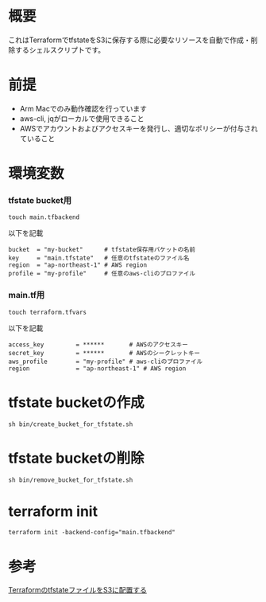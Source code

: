 # 概要
これはTerraformでtfstateをS3に保存する際に必要なリソースを自動で作成・削除するシェルスクリプトです。

# 前提
- Arm Macでのみ動作確認を行っています
- aws-cli, jqがローカルで使用できること
- AWSでアカウントおよびアクセスキーを発行し、適切なポリシーが付与されていること

# 環境変数
### tfstate bucket用
```
touch main.tfbackend
```

以下を記載

```
bucket  = "my-bucket"      # tfstate保存用バケットの名前
key     = "main.tfstate"   # 任意のtfstateのファイル名
region  = "ap-northeast-1" # AWS region
profile = "my-profile"     # 任意のaws-cliのプロファイル
```

### main.tf用
```
touch terraform.tfvars
```

以下を記載

```
access_key         = ******       # AWSのアクセスキー
secret_key         = ******       # AWSのシークレットキー
aws_profile        = "my-profile" # aws-cliのプロファイル
region             = "ap-northeast-1" # AWS region
```

# tfstate bucketの作成
```
sh bin/create_bucket_for_tfstate.sh
```

# tfstate bucketの削除
```
sh bin/remove_bucket_for_tfstate.sh
```

# terraform init
```
terraform init -backend-config="main.tfbackend"
```

# 参考
[TerraformのtfstateファイルをS3に配置する](https://open-groove.net/terraform/terraform-tfstate-backend-s3/)
